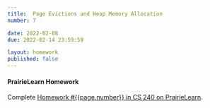 ```yaml
---
title: 	Page Evictions and Heap Memory Allocation
number: 7

date: 2022-02-08
due: 2022-02-14 23:59:59

layout: homework
published: false
---
```


#### PrairieLearn Homework

Complete [Homework #{{page.number}} in CS 240 on PrairieLearn](https://www.prairielearn.org/pl/course_instance/129051).